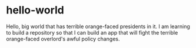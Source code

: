# hello-world


Hello, big world that has terrible orange-faced presidents in it.  I am learning to build a repository so that I can build an app that will fight the terrible orange-faced overlord's awful policy changes.
